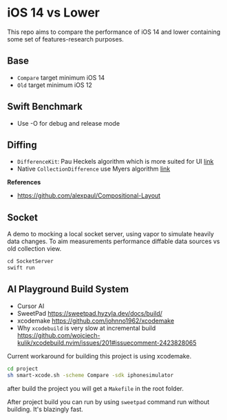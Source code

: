 #  iOS 14 vs Lower

This repo aims to compare the performance of iOS 14 and lower containing some set of features-research purposes.

## Base
- `Compare` target minimum iOS 14
- `Old` target minimum iOS 12

## Swift Benchmark
- Use -O for debug and release mode

## Diffing
- `DifferenceKit`: Pau Heckels algorithm which is more suited for UI [link](https://github.com/ra1028/DifferenceKit/blob/master/Sources/Algorithm.swift)
- Native `CollectionDifference` use Myers algorithm [link](https://developer.apple.com/documentation/swift/collectiondifference)

**References**
- https://github.com/alexpaul/Compositional-Layout

## Socket
A demo to mocking a local socket server, using vapor to simulate heavily data changes. To aim measurements performance diffable data sources vs old collection view.
```md 
cd SocketServer
swift run 
```

## AI Playground Build System 
- Cursor AI
- SweetPad https://sweetpad.hyzyla.dev/docs/build/ 
- xcodemake https://github.com/johnno1962/xcodemake 
- Why `xcodebuild` is very slow at incremental build https://github.com/wojciech-kulik/xcodebuild.nvim/issues/201#issuecomment-2423828065 

Current workaround for building this project is using xcodemake.
```sh
cd project
sh smart-xcode.sh -scheme Compare -sdk iphonesimulator
```
after build the project you will get a `Makefile` in the root folder.

After project build you can run by using `sweetpad` command run without building. It's blazingly fast.